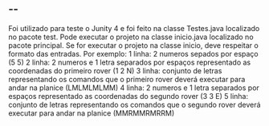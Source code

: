 --
--
Foi utilizado para teste o Junity 4 e foi feito na classe Testes.java localizado no pacote test.
Pode executar o projeto na classe inicio.java localizado no pacote principal.
Se for executar o projeto na classe inicio, deve respeitar o formato das entradas. 
Por exemplo:
1 linha: 2 numeros sepados por espaço (5 5)
2 linha: 2 numeros e 1 letra separados por espaços representado as coordenadas do primeiro rover (1 2 N) 
3 linha: conjunto de letras representando os comandos que o primeiro rover  deverá executar para andar
na planice (LMLMLMLMM)
4 linha: 2 numeros e 1 letra separados por espaços representado as coordenadas do segundo rover (3 3 E)
5 linha: conjunto de letras representando os comandos que o segundo rover  deverá executar para andar
na planice (MMRMMRMRRM)
  
